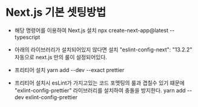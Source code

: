 # Next.js 기본 셋팅방법

- 해당 명령어를 이용하여 Next.js 설치
  npx create-next-app@latest --typescript

- 아래의 라이브러리가 설치되어있지 않다면 설치
  "eslint-config-next": "13.2.2" 자동으로 next.js 만의 룰이 설정되어있다.

- 프리티어 설치
  yarn add --dev --exact prettier

- 프리티어 설치시 esLint가 가지고있는 코드 포멧팅의 룰과 겹칠수 있기 떄문에
  "exlint-config-prettier" 라이브러리를 설치하여 충돌을 방지한다.
  yarn add --dev exlint-config-prettier
